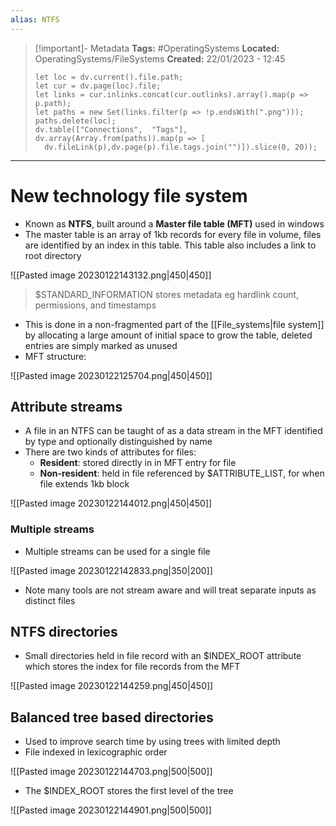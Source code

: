 ```yaml
---
alias: NTFS
---
```


> [!important]- Metadata
> **Tags:** #OperatingSystems 
> **Located:** OperatingSystems/FileSystems
> **Created:** 22/01/2023 - 12:45
> ```dataviewjs
>let loc = dv.current().file.path;
>let cur = dv.page(loc).file;
>let links = cur.inlinks.concat(cur.outlinks).array().map(p => p.path);
>let paths = new Set(links.filter(p => !p.endsWith(".png")));
>paths.delete(loc);
>dv.table(["Connections",  "Tags"], dv.array(Array.from(paths)).map(p => [
>   dv.fileLink(p),dv.page(p).file.tags.join("")]).slice(0, 20));
> ```

___
# New technology file system
- Known as **NTFS**, built around a **Master file table (MFT)** used in windows
- The master table is an array of 1kb records for every file in volume, files are identified by an index in this table. This table also includes a link to root directory 

![[Pasted image 20230122143132.png|450|450]]
> $STANDARD_INFORMATION stores metadata eg hardlink count, permissions, and timestamps

- This is done in a non-fragmented part of the [[File_systems|file system]] by allocating a large amount of initial  space to grow the table, deleted entries are simply marked as unused
- MFT structure:

![[Pasted image 20230122125704.png|450|450]]

## Attribute streams
- A file in an NTFS can be taught of as a data stream in the MFT identified by type and optionally distinguished by name
- There are two kinds of attributes for files:
	- **Resident**: stored directly in in MFT entry for file 
	- **Non-resident**: held in file referenced by $ATTRIBUTE_LIST, for when file extends 1kb block

![[Pasted image 20230122144012.png|450|450]]

### Multiple streams
- Multiple streams can be used for a single file

![[Pasted image 20230122142833.png|350|200]]

- Note many tools are not stream aware and will treat separate inputs as distinct files

## NTFS directories
- Small directories held in file record with an $INDEX_ROOT attribute which stores the index for file records from the MFT

![[Pasted image 20230122144259.png|450|450]]

## Balanced tree based directories
- Used to improve search time by using trees with limited depth 
- File indexed in lexicographic order

![[Pasted image 20230122144703.png|500|500]]

- The $INDEX_ROOT stores the first level of the tree

![[Pasted image 20230122144901.png|500|500]]
